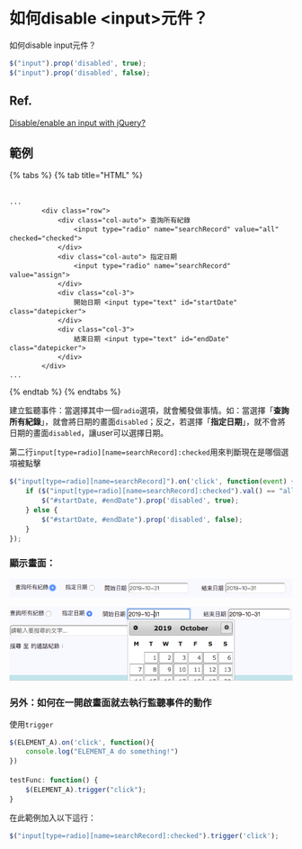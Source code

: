 # 如何disable &lt;input&gt;元件？

如何disable input元件？

```javascript
$("input").prop('disabled', true);
$("input").prop('disabled', false);
```

## Ref.

[Disable/enable an input with jQuery?](https://stackoverflow.com/questions/1414365/disable-enable-an-input-with-jquery)

## 範例

{% tabs %}
{% tab title="HTML" %}
```markup

...
        <div class="row">
            <div class="col-auto"> 查詢所有紀錄 
                <input type="radio" name="searchRecord" value="all" checked="checked">  
            </div>
            <div class="col-auto"> 指定日期
                <input type="radio" name="searchRecord" value="assign">
            </div>
            <div class="col-3">
                開始日期 <input type="text" id="startDate" class="datepicker">
            </div>
            <div class="col-3">
                結束日期 <input type="text" id="endDate" class="datepicker">
            </div>
        </div>
...
```
{% endtab %}
{% endtabs %}

建立監聽事件：當選擇其中一個`radio`選項，就會觸發做事情。如：當選擇「**查詢所有紀錄**」，就會將日期的畫面`disabled`；反之，若選擇「**指定日期**」，就不會將日期的畫面`disabled`，讓user可以選擇日期。

第二行`input[type=radio][name=searchRecord]:checked`用來判斷現在是哪個選項被點擊

```javascript
$("input[type=radio][name=searchRecord]").on('click', function(event) {
    if ($("input[type=radio][name=searchRecord]:checked").val() == "all") {
        $("#startDate, #endDate").prop('disabled', true);
    } else {
        $("#startDate, #endDate").prop('disabled', false);
    }
});
```

### 顯示畫面：

![&#x65E5;&#x671F;&#x7684;&#x756B;&#x9762;&#x88AB;disabled](../.gitbook/assets/ying-mu-kuai-zhao-20191031-shang-wu-11.49.00.png)

![&#x65E5;&#x671F;&#x7684;&#x756B;&#x9762;&#x88AB;&#x958B;&#x555F;](../.gitbook/assets/ying-mu-kuai-zhao-20191031-shang-wu-11.49.08%20%281%29.png)

### 另外：如何在一開啟畫面就去執行監聽事件的動作

使用`trigger`

```javascript
$(ELEMENT_A).on('click', function(){
    console.log("ELEMENT_A do something!")
})

testFunc: function() {
    $(ELEMENT_A).trigger("click");
}
```

在此範例加入以下這行：

```javascript
$("input[type=radio][name=searchRecord]:checked").trigger('click');
```


